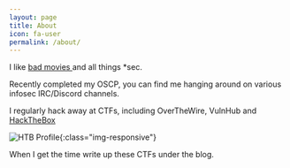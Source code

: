 ```yaml
---
layout: page
title: About
icon: fa-user
permalink: /about/
---
```


I like <a href="https://letterboxd.com/PercussiveElbow"> bad movies </a> and all things *sec. 

Recently completed my OSCP, you can find me hanging around on various infosec IRC/Discord channels.

I regularly hack away at CTFs, including OverTheWire, VulnHub and
[HackTheBox](https://www.hackthebox.eu/home/users/profile/55538)

![HTB Profile](https://www.hackthebox.eu/badge/image/55538){:class="img-responsive"}

When I get the time write up these CTFs under the blog.